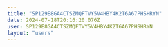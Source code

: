 ```yaml
---
title: "SP129E8GA4CTSZMQFTVY5V4HBY4K2T6A67PHSHRYN"
date: 2024-07-18T20:16:20.076Z
user: SP129E8GA4CTSZMQFTVY5V4HBY4K2T6A67PHSHRYN
layout: "users"
---
```

    